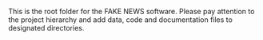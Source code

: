 This is the root folder for the FAKE NEWS software. Please pay attention to the project hierarchy and add data, code and documentation files to designated directories.

